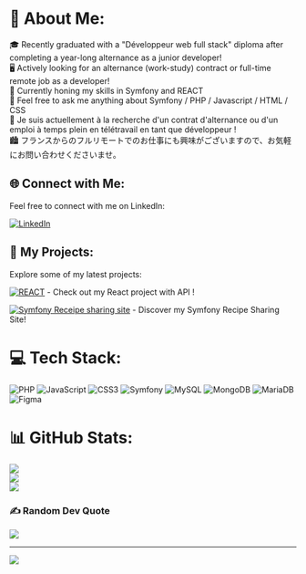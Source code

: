 # 💫 About Me:
🎓 Recently graduated with a "Développeur web full stack" diploma after completing a year-long alternance as a junior developer! <br>
🖥️ Actively looking for an alternance (work-study) contract or full-time remote job as a developer! <br>
🔭 Currently honing my skills in Symfony and REACT <br>
💬 Feel free to ask me anything about Symfony / PHP / Javascript / HTML / CSS <br>
🌱 Je suis actuellement à la recherche d'un contrat d'alternance ou d'un emploi à temps plein en télétravail en tant que développeur ! <br>
🏙️ フランスからのフルリモートでのお仕事にも興味がございますので、お気軽にお問い合わせくださいませ。

## 🌐 Connect with Me:
Feel free to connect with me on LinkedIn:

[![LinkedIn](https://img.shields.io/badge/LinkedIn-%230077B5.svg?style=for-the-badge&logo=linkedin&logoColor=white)](https://www.linkedin.com/in/marika-abe)



## 🚀 My Projects:
Explore some of my latest projects:

[![REACT](https://img.shields.io/badge/react-%2320232a.svg?style=for-the-badge&logo=react&logoColor=%2361DAFB)](http://ez-shopping.free.nf/) - Check out my React project with API !

[![Symfony Receipe sharing site](https://img.shields.io/badge/Symfony-%230077B5.svg?style=for-the-badge&logo=symfony&logoColor=white)](https://marika-abe.fr/) - Discover my Symfony Recipe Sharing Site!


# 💻 Tech Stack:
![PHP](https://img.shields.io/badge/php-%23777BB4.svg?style=for-the-badge&logo=php&logoColor=white) 
![JavaScript](https://img.shields.io/badge/javascript-%23323330.svg?style=for-the-badge&logo=javascript&logoColor=%23F7DF1E) 
![CSS3](https://img.shields.io/badge/css3-%231572B6.svg?style=for-the-badge&logo=css3&logoColor=white) 
![Symfony](https://img.shields.io/badge/symfony-%23000000.svg?style=for-the-badge&logo=symfony&logoColor=white) 
![MySQL](https://img.shields.io/badge/mysql-%2300f.svg?style=for-the-badge&logo=mysql&logoColor=white) 
![MongoDB](https://img.shields.io/badge/MongoDB-%234ea94b.svg?style=for-the-badge&logo=mongodb&logoColor=white) 
![MariaDB](https://img.shields.io/badge/MariaDB-003545?style=for-the-badge&logo=mariadb&logoColor=white) 
![Figma](https://img.shields.io/badge/figma-%23F24E1E.svg?style=for-the-badge&logo=figma&logoColor=white) 

# 📊 GitHub Stats:
![](https://github-readme-stats.vercel.app/api?username=Marikita1007&theme=dark&hide_border=false&include_all_commits=false&count_private=false)<br/>
![](https://github-readme-streak-stats.herokuapp.com/?user=Marikita1007&theme=dark&hide_border=false)<br/>
![](https://github-readme-stats.vercel.app/api/top-langs/?username=Marikita1007&theme=dark&hide_border=false&include_all_commits=false&count_private=false&layout=compact)

### ✍️ Random Dev Quote
![](https://quotes-github-readme.vercel.app/api?type=horizontal&theme=tokyonight)

---
[![](https://visitcount.itsvg.in/api?id=Marikita1007&icon=0&color=0)](https://visitcount.itsvg.in)

<!-- Proudly created with GPRM ( https://gprm.itsvg.in ) -->
